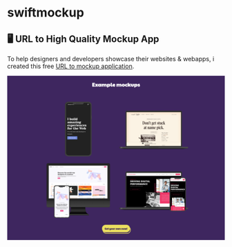 # swiftmockup
## 🖥 URL to High Quality Mockup App

To help designers and developers showcase their websites & webapps, i created this free [URL to mockup application](https://www.swiftmockup.com).

![Demo Image](swiftmockupDemo.png)

